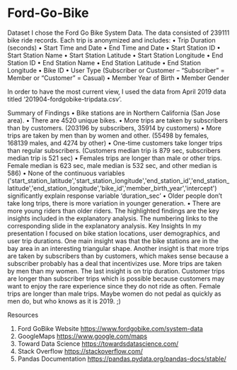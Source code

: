# Ford-Go-Bike

Dataset
I chose the Ford Go Bike System Data. The data consisted of 239111 bike ride records. Each trip is anonymized and includes:
•	Trip Duration (seconds)
•	Start Time and Date
•	End Time and Date
•	Start Station ID
•	Start Station Name
•	Start Station Latitude
•	Start Station Longitude
•	End Station ID
•	End Station Name
•	End Station Latitude
•	End Station Longitude
•	Bike ID
•	User Type (Subscriber or Customer – “Subscriber” = Member or “Customer” = Casual)
•	Member Year of Birth
•	Member Gender

In order to have the most current view, I used the data from April 2019 data titled ‘201904-fordgobike-tripdata.csv’.

Summary of Findings
•	Bike stations are in Northern California (San Jose area).
•	There are 4520 unique bikes.
•	More trips are taken by subscribers than by customers. (203196 by subscribers, 35914 by customers)
•	More trips are taken by men than by women and other. (55498 by females, 168139 males, and 4274 by other)
•	One-time customers take longer trips than regular subscribers. (Customers median trip is 879 sec, subscribers median trip is 521 sec)
•	Females trips are longer than male or other trips. Female median is 623 sec, male median is 532 sec, and other median is 586)
•	None of the continuous variables ('start_station_latitude','start_station_longitude','end_station_id','end_station_latitude','end_station_longitude','bike_id','member_birth_year','intercept') significantly explain response variable ‘duration_sec’
•	Older people don’t take long trips, there is more variation in younger generation.
•	There are more young riders than older riders.
The highlighted findings are the key insights included in the explanatory analysis. The numbering links to the corresponding slide in the explanatory analysis. 
Key Insights
In my presentation I focused on bike station locations, user demographics, and user trip durations. One main insight was that the bike stations are in the bay area in an interesting triangular shape.
Another insight is that more trips are taken by subscribers than by customers, which makes sense because a subscriber probably has a deal that incentivizes use. More trips are taken by men than my women.
The last insight is on trip duration. Customer trips are longer than subscriber trips which is possible because customers may want to enjoy the rare experience since they do not ride as often. Female trips are longer than male trips. Maybe women do not pedal as quickly as men do, but who knows as it is 2019. ;)


Resources

1.	Ford GoBike Website https://www.fordgobike.com/system-data
2.	GoogleMaps https://www.google.com/maps
3.	Toward Data Science https://towardsdatascience.com/
4.	Stack Overflow https://stackoverflow.com/
5.	Pandas Documentation https://pandas.pydata.org/pandas-docs/stable/


